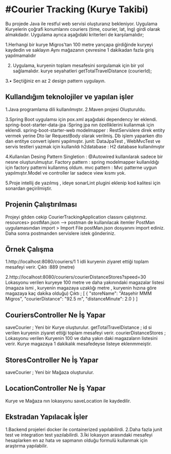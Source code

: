 #Courier Tracking (Kurye Takibi)
===================
Bu projede Java ile  restful web servisi oluşturanız bekleniyor.
Uygulama Kuryelerin çoğrafi konumlarını couriers (time, courier, lat, lng) girdi olarak almakdadır.
Uygulama  ayrıca aşağıdaki kriterleri de karşılamalıdır;

1.Herhangi bir kurye Migros'tan 100 metre yarıçapa girdiğinde kuryeyi kaydedin ve saklayın
  Aynı mağazanın çevresine 1 dakikadan fazla giriş yapılmamalıdır
  
2. Uygulama, kuryenin toplam mesafesini sorgulamak için bir yol sağlamalıdır.
   kurye seyahatleri getTotalTravelDistance (courierId);
   
3.• Seçtiğiniz en az 2 design pattern uygulayın.


Kullandığım teknolojiler ve yapılan işler
-------------
1.Java programlama dili kullanılmıştır.
2.Maven projesi Oluşturuldu.

3.Spring Boot uygulamsı için pox.xml aşağıdaki dependency ler eklendi.
  spring-boot-starter-data-jpa :Spring jpa nın özelliklerini kullanmak için eklendi.
  spring-boot-starter-web 
  modelmapper : RestServislere direk entity vermek yerine Dto lar RequestBody olarak verilmiş.
                Db işlem yaparken dto dan entitye convert işlemi yapılmıştır.
  junit: DataJpaTest , WebMvcTest ve servis testleri yazmak için kullanıldı
  h2database : H2 database kullanılmıştır

4.Kullanılan Desing Pattern
   Singletion : @Autowired kullanılarak sadece bir nesne oluşturulmuştur.
   Factory pattern : spring modelmapper kullanıldığı için factory patterni kullanmış oldum.
   mvc pattern : Mvc patterne uygun yapılmıştır.Model ve controller lar sadece view kısmı yok.
   
5.Proje intellij de   yazılmış , ideye sonarLint plugini eklenip kod kalitesi için sonardan geçirilmiştir.

Projenin Çalıştırılması
------------- 
Projeyi gitden cekip CourierTrackingApplication classını çalıştırınız.
resources> postMan.json --> postman de kullanılacak itemler 
PostMan uygulamasından import > Import File  postMan.json dosyanını import ediniz.
Daha sonra postmanden servislere istek gönderiniz.

Örnek Çalışma
------------- 
1.http://localhost:8080/couriers/1
  1 idli kuryenin  ziyaret ettiği toplam mesafeyi verir.
  Çıktı :889 (metre)
  
2.http://localhost:8080/couriers/courierDistanceStores?speed=30
   Lokasyonu verilen kuryeye  100 metre ve daha yakınındaki magazalar listesi
   (magaza ismi , kuryenin magazaya uzaklığı metre , kuryenin hızına göre magazaya kaç dakika olduğu)
   Çıktı ;
   [
       {
           "storeName": "Ataşehir MMM Migros",
           "courierDistance": "92.5 m",
           "distanceMinute": 2.0
       }
   ]

CouriersController Ne İş Yapar
------------- 
saveCourier ; Yeni bir Kurye  oluşturulur.
getTotalTravelDistance ; id si verilen kuryenin ziyaret ettiği toplam mesafeyi verir.
courierDistanceStores ; Lokasyonu verilen Kuryenin 100 ve daha yakın daki magazaların listesini verir.
                        Kurye magazaya 1 dakikalık mesafedeyse listeye eklenmmeiştir.

StoresController Ne İş Yapar
------------- 
saveCourier ; Yeni bir Mağaza oluşturulur.

LocationController Ne İş Yapar
------------- 
Kurye ve Mağaza nın lokasyonu saveLocation ile  kaydedilir.

Ekstradan Yapılacak İşler
------------- 
1.Backend projeleri docker ile containerized yapılabilirdi. 
2.Daha fazla junit test ve integration test yazılabilirdi.
3.İki lokasyon arasındaki mesafeyi hesaplarken en az hata ve sapmanın olduğu formulü kullanmak için araştırma yapılabilir.
